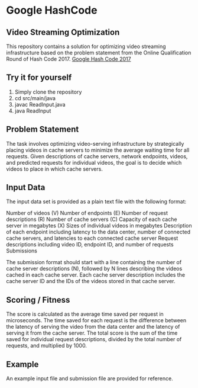 # Google HashCode

## Video Streaming Optimization

This repository contains a solution for optimizing video streaming infrastructure based on the problem statement from the Online Qualification Round of Hash Code 2017.
[Google Hash Code 2017](https://labs.ebury.rocks/wp-content/uploads/2017/03/hashcode2017_streaming_videos.pdf)

## Try it for yourself

1. Simply clone the repository
2. cd src/main/java
3. javac ReadInput.java
4. java ReadInput

## Problem Statement

The task involves optimizing video-serving infrastructure by strategically placing videos in cache servers to minimize the average waiting time for all requests. Given descriptions of cache servers, network endpoints, videos, and predicted requests for individual videos, the goal is to decide which videos to place in which cache servers.

## Input Data

The input data set is provided as a plain text file with the following format:

Number of videos (V)
Number of endpoints (E)
Number of request descriptions (R)
Number of cache servers (C)
Capacity of each cache server in megabytes (X)
Sizes of individual videos in megabytes
Description of each endpoint including latency to the data center, number of connected cache servers, and latencies to each connected cache server
Request descriptions including video ID, endpoint ID, and number of requests
Submissions

The submission format should start with a line containing the number of cache server descriptions (N), followed by N lines describing the videos cached in each cache server. Each cache server description includes the cache server ID and the IDs of the videos stored in that cache server.

## Scoring / Fitness

The score is calculated as the average time saved per request in microseconds. The time saved for each request is the difference between the latency of serving the video from the data center and the latency of serving it from the cache server. The total score is the sum of the time saved for individual request descriptions, divided by the total number of requests, and multiplied by 1000.

## Example

An example input file and submission file are provided for reference.